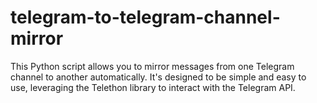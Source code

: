 # telegram-to-telegram-channel-mirror
 This Python script allows you to mirror messages from one Telegram channel to another automatically. It's designed to be simple and easy to use, leveraging the Telethon library to interact with the Telegram API.
